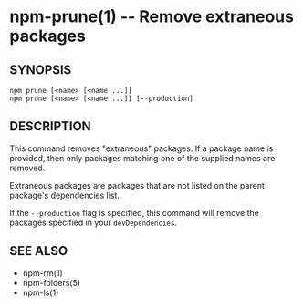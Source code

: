 npm-prune(1) -- Remove extraneous packages
==========================================






















<extoc></extoc>

## SYNOPSIS

    npm prune [<name> [<name ...]]
    npm prune [<name> [<name ...]] [--production]

## DESCRIPTION

This command removes "extraneous" packages.  If a package name is
provided, then only packages matching one of the supplied names are
removed.

Extraneous packages are packages that are not listed on the parent
package's dependencies list.

If the `--production` flag is specified, this command will remove the
packages specified in your `devDependencies`.

## SEE ALSO

* npm-rm(1)
* npm-folders(5)
* npm-ls(1)
